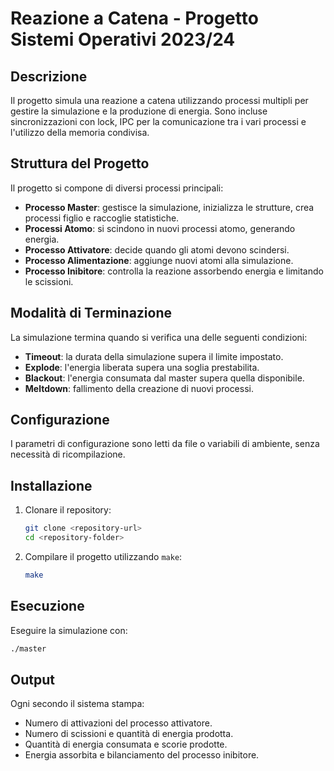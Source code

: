 # Reazione a Catena - Progetto Sistemi Operativi 2023/24

## Descrizione
Il progetto simula una reazione a catena utilizzando processi multipli per gestire la simulazione e la produzione di energia. Sono incluse sincronizzazioni con lock, IPC per la comunicazione tra i vari processi e l'utilizzo della memoria condivisa.

## Struttura del Progetto
Il progetto si compone di diversi processi principali:

- **Processo Master**: gestisce la simulazione, inizializza le strutture, crea processi figlio e raccoglie statistiche.
- **Processi Atomo**: si scindono in nuovi processi atomo, generando energia.
- **Processo Attivatore**: decide quando gli atomi devono scindersi.
- **Processo Alimentazione**: aggiunge nuovi atomi alla simulazione.
- **Processo Inibitore**: controlla la reazione assorbendo energia e limitando le scissioni.

## Modalità di Terminazione
La simulazione termina quando si verifica una delle seguenti condizioni:
- **Timeout**: la durata della simulazione supera il limite impostato.
- **Explode**: l'energia liberata supera una soglia prestabilita.
- **Blackout**: l'energia consumata dal master supera quella disponibile.
- **Meltdown**: fallimento della creazione di nuovi processi.

## Configurazione
I parametri di configurazione sono letti da file o variabili di ambiente, senza necessità di ricompilazione.

## Installazione
1. Clonare il repository:
   ```sh
   git clone <repository-url>
   cd <repository-folder>
   ```
2. Compilare il progetto utilizzando `make`:
   ```sh
   make
   ```

## Esecuzione
Eseguire la simulazione con:
```sh
./master
```

## Output
Ogni secondo il sistema stampa:
- Numero di attivazioni del processo attivatore.
- Numero di scissioni e quantità di energia prodotta.
- Quantità di energia consumata e scorie prodotte.
- Energia assorbita e bilanciamento del processo inibitore.


